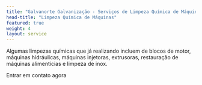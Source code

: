 ```yaml
---
title: "Galvanorte Galvanização - Serviços de Limpeza Química de Máquinas"
head-title: "Limpeza Química de Máquinas"
featured: true
weight: 4
layout: service
---
```


Algumas limpezas químicas que já realizando incluem de blocos de motor, máquinas hidráulicas, máquinas injetoras, extrusoras, restauração de máquinas alimentícias e limpeza de inox.

<a href="/contato" class="button" style="text-decoration:none !important;">Entrar em contato agora</a>
